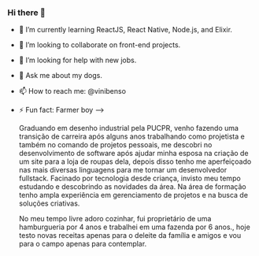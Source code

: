 ### Hi there 👋



- 🌱 I’m currently learning ReactJS, React Native, Node.js, and Elixir.
- 👯 I’m looking to collaborate on  front-end projects.
- 🤔 I’m looking for help with new jobs.
- 💬 Ask me about my dogs.
- 📫 How to reach me: @vinibenso
- ⚡ Fun fact:  Farmer boy 
-->

    Graduando em desenho industrial pela PUCPR, venho fazendo uma transição de carreira após alguns anos trabalhando como projetista e também no comando de projetos pessoais, me descobri no desenvolvimento de software após ajudar minha esposa na criação de um site para a loja de roupas dela, depois disso tenho me aperfeiçoado nas mais diversas linguagens para me tornar um desenvolvedor fullstack.
     Facinado por tecnologia desde criança, invisto meu tempo estudando e descobrindo as novidades da área. Na área de formação tenho ampla experiência em gerenciamento de projetos e na busca de soluções criativas. 
     
    No meu tempo livre adoro cozinhar, fui proprietário de uma hamburgueria por 4 anos e trabalhei em uma fazenda por 6 anos., hoje testo novas receitas apenas para o deleite da família e amigos e vou para o campo apenas para contemplar.
    
  
